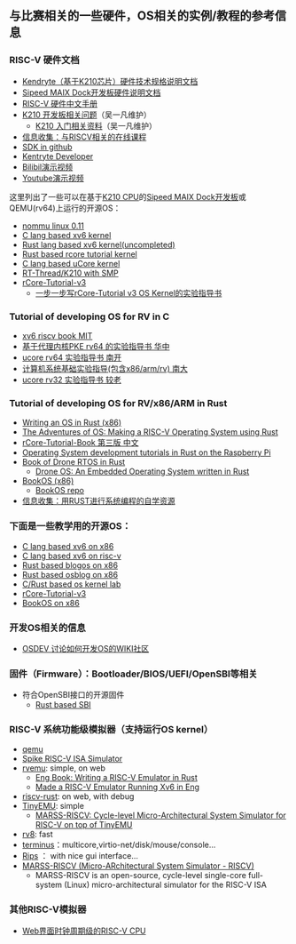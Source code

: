 ## 与比赛相关的一些硬件，OS相关的实例/教程的参考信息

### RISC-V 硬件文档
- [Kendryte（基于K210芯片）硬件技术规格说明文档](https://github.com/kendryte/kendryte-doc-datasheet/blob/master/zh-Hans/SUMMARY.md)
- [Sipeed MAIX Dock开发板硬件说明文档](https://cn.maixpy.sipeed.com/zh/develop_kit_board/maix_dock.html)
- [RISC-V 硬件中文手册](http://crva.ict.ac.cn/documents/RISC-V-Reader-Chinese-v2p1.pdf)
- [K210 开发板相关问题](https://rcore-os.github.io/rCore-Tutorial-Book-v3/chapter0/6hardware.html#k210)（吴一凡维护）
  - [K210 入门相关资料](https://github.com/wyfcyx/osnotes/blob/master/book/K210相关资料.md)（吴一凡维护）
- [信息收集：与RISCV相关的在线课程](https://github.com/rcore-os/rCore/wiki/os-tutorial-summer-of-code#step-1-%E8%87%AA%E5%AD%A6risc-v%E7%B3%BB%E7%BB%9F%E7%BB%93%E6%9E%84%E5%A4%A7%E7%BA%A67%E5%A4%A9)
- [SDK in github](https://github.com/kendryte)
- [Kentryte Developer](https://canaan-creative.com/developer)
- [Bilibil演示视频](https://search.bilibili.com/all?keyword=K210)
- [Youtube演示视频](https://www.youtube.com/results?search_query=K210)

这里列出了一些可以在基于[K210 CPU](https://github.com/kendryte/kendryte-doc-datasheet)的[Sipeed MAIX Dock开发板](https://item.taobao.com/item.htm?spm=a1z10.1-c-s.w4004-21410578015.7.5a6752b1xJE3v2&id=591616120470)或QEMU(rv64)上运行的开源OS：
- [nommu linux 0.11](https://github.com/lizhirui/K210-Linux0.11)
- [C lang based xv6 kernel](https://github.com/SKTT1Ryze/xv6-k210)
- [Rust lang based xv6 kernel(uncompleted)](https://github.com/Jaic1/xv6-riscv-rust)
- [Rust based rcore tutorial kernel](https://github.com/wyfcyx/rCore-Tutorial/tree/multicore)
- [C lang based uCore kernel](https://github.com/NKU-EmbeddedSystem/riscv64-ucore)
- [RT-Thread/K210 with SMP](https://github.com/RT-Thread/rt-thread/tree/master/bsp/k210)
- [rCore-Tutorial-v3](https://github.com/rcore-os/rCore-Tutorial-v3)
  - [一步一步写rCore-Tutorial v3 OS Kernel的实验指导书](https://github.com/rcore-os/rCore-Tutorial-Book-v3) 

### Tutorial of developing OS for RV in C
- [xv6 riscv book MIT](https://github.com/mit-pdos/xv6-riscv-book)
- [基于代理内核PKE rv64 的实验指导书 华中](https://gitee.com/syivester/pke-doc)
- [ucore rv64 实验指导书 南开](https://nankai.gitbook.io/ucore-os-on-risc-v64/)
- [计算机系统基础实验指导(包含x86/arm/rv) 南大](https://nju-projectn.github.io/ics-pa-gitbook/ics2020/)
- [ucore rv32 实验指导书 较老](https://ring00.github.io/bbl-ucore/#/)

### Tutorial of developing OS for RV/x86/ARM in Rust
- [Writing an OS in Rust (x86)](https://os.phil-opp.com/)
- [The Adventures of OS: Making a RISC-V Operating System using Rust](https://osblog.stephenmarz.com/)
- [rCore-Tutorial-Book 第三版 中文](https://rcore-os.github.io/rCore-Tutorial-Book-v3/)
- [Operating System development tutorials in Rust on the Raspberry Pi](https://github.com/rust-embedded/rust-raspberrypi-OS-tutorials)
- [Book of Drone RTOS in Rust](https://book.drone-os.com/)
  - [Drone OS: An Embedded Operating System written in Rust](https://github.com/drone-os)
- [BookOS (x86)](https://www.book-os.org/)
  - [BookOS repo](https://github.com/hzcx998/xbook2)
- [信息收集：用RUST进行系统编程的自学资源](https://github.com/rcore-os/rCore/wiki/study-resource-of-system-programming-in-RUST)

### 下面是一些教学用的开源OS：
- [C lang based xv6 on x86](https://github.com/mit-pdos/xv6-public)
- [C lang based xv6 on risc-v](https://github.com/mit-pdos/xv6-riscv)
- [Rust based blogos on x86](https://github.com/phil-opp/blog_os)
- [Rust based osblog on x86](https://github.com/sgmarz/osblog)
- [C/Rust based os kernel lab](https://github.com/chyyuu/os_kernel_lab)
- [rCore-Tutorial-v3](https://github.com/rcore-os/rCore-Tutorial-v3)
- [BookOS on x86](https://github.com/hzcx998/xbook2)

### 开发OS相关的信息
- [OSDEV 讨论如何开发OS的WIKI社区](https://wiki.osdev.org/Main_Page)

### 固件（Firmware）：Bootloader/BIOS/UEFI/OpenSBI等相关
- 符合OpenSBI接口的开源固件
  - [Rust based SBI](https://github.com/luojia65/rustsbi)


### RISC-V 系统功能级模拟器（支持运行OS kernel）
- [qemu](https://www.qemu.org/)
- [Spike RISC-V ISA Simulator](https://github.com/riscv/riscv-isa-sim)
- [rvemu](https://github.com/d0iasm/rvemu): simple, on web
  - [Eng Book: Writing a RISC-V Emulator in Rust](https://book.rvemu.app/)
  - [Made a RISC-V Emulator Running Xv6 in Eng](https://d0iasm.github.io/blog/risc-v/2020/04/03/xv6-on-my-riscv-emulator.html)
- [riscv-rust](https://github.com/takahirox/riscv-rust): on web, with debug
- [TinyEMU](https://bellard.org/tinyemu/): simple
  - [MARSS-RISCV: Cycle-level Micro-Architectural System Simulator for RISC-V on top of TinyEMU](https://github.com/bucaps/marss-riscv)
- [rv8](https://github.com/rv8-io/rv8): fast
- [terminus](https://github.com/shady831213/terminus)：multicore,virtio-net/disk/mouse/console...
- [Rips](https://github.com/mortbopet/Ripes) ： with nice gui interface...
- [MARSS-RISCV (Micro-ARchitectural System Simulator - RISCV)](https://github.com/bucaps/marss-riscv)
  - MARSS-RISCV is an open-source, cycle-level single-core full-system (Linux) micro-architectural simulator for the RISC-V ISA 

### 其他RISC-V模拟器
- [Web界面时钟周期级的RISC-V CPU](http://x.dii.unisi.it:8098/~giorgi/WebRISC-V/index.php)
